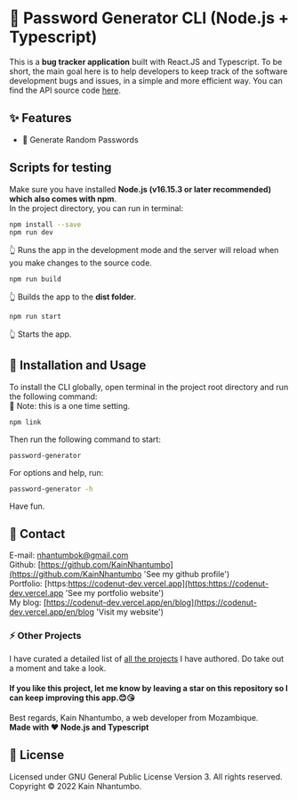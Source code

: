 # 🚀 Password Generator CLI (Node.js + Typescript)

This is a **bug tracker application** built with React.JS and Typescript. To be short, the main goal here is to help developers to keep track of the software development bugs and issues, in a simple and more efficient way. You can find the API source code [here](https://github.com/KainNhantumbo/bug-tracker-api).

## ✨ Features

- 🔑 Generate Random Passwords

## Scripts for testing

Make sure you have installed **Node.js (v16.15.3 or later recommended) which also comes with npm**.\
In the project directory, you can run in terminal:

```bash
npm install --save
npm run dev
```

👆 Runs the app in the development mode and the server will reload when you make changes to the source code.

```bash
npm run build
```

👆 Builds the app to the **dist folder**.

```bash
npm run start
```

👆 Starts the app.

## 🎩 Installation and Usage

To install the CLI globally, open terminal in the project root directory and run the following command:\
🔔 Note: this is a one time setting.

```bash
npm link
```

Then run the following command to start:

```bash
password-generator
```

For options and help, run:

```bash
password-generator -h
```

Have fun.

## 📧 Contact

E-mail: [nhantumbok@gmail.com](nhantumbok@gmail.com 'Send an e-mail')\
Github: [https://github.com/KainNhantumbo](https://github.com/KainNhantumbo 'See my github profile')  
Portfolio: [https:https://codenut-dev.vercel.app](https:https://codenut-dev.vercel.app 'See my portfolio website')\
My blog: [https://codenut-dev.vercel.app/en/blog](https://codenut-dev.vercel.app/en/blog 'Visit my website')

### ⚡️ Other Projects

I have curated a detailed list of [all the projects](https://github.com/KainNhantumbo) I have authored. Do take out a moment and take a look.

#### If you like this project, let me know by leaving a star on this repository so I can keep improving this app.😊😘

Best regards, Kain Nhantumbo, a web developer from Mozambique.\
**Made with ❤ Node.js and Typescript**

## 🔑 License

Licensed under GNU General Public License Version 3. All rights reserved.\
Copyright &copy; 2022 Kain Nhantumbo.
